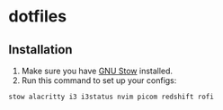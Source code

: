 # dotfiles

## Installation

1. Make sure you have [GNU Stow](https://www.gnu.org/software/stow/) installed.
2. Run this command to set up your configs:

```sh
stow alacritty i3 i3status nvim picom redshift rofi
